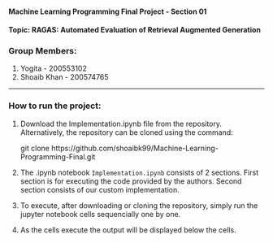#### Machine Learning Programming Final Project - Section 01

#### **Topic**: RAGAS: Automated Evaluation of Retrieval Augmented Generation

### Group Members:

1. Yogita - 200553102
2. Shoaib Khan - 200574765

---

### How to run the project:

1. Download the Implementation.ipynb file from the repository. Alternatively, the repository can be cloned using the command:
<ul>git clone https://github.com/shoaibk99/Machine-Learning-Programming-Final.git</ul>

2. The .ipynb notebook `Implementation.ipynb` consists of 2 sections. First section is for executing the code provided by the authors. Second section consists of our custom implementation.

3. To execute, after downloading or cloning the repository, simply run the jupyter notebook cells sequencially one by one.

4. As the cells execute the output will be displayed below the cells.
